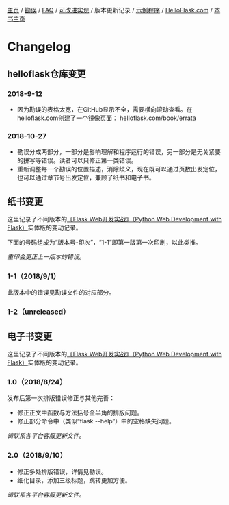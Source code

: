 [主页](https://github.com/greyli/helloflask)
/ [勘误](https://github.com/greyli/helloflask/blob/master/errata/errata.md)
/ [FAQ](https://github.com/greyli/helloflask/blob/master/faq/faq.md)
/ [可改进实现](https://github.com/greyli/helloflask/blob/master/improvement/improvement.md)
/ 版本更新记录
/ [示例程序](https://github.com/greyli/helloflask/blob/master/demos/)
/ [HelloFlask.com](http://helloflask.com)
/ [本书主页](http://helloflask.com/book)

# Changelog

## helloflask仓库变更

### 2018-9-12

* 因为勘误的表格太宽，在GitHub显示不全，需要横向滚动查看。在helloflask.com创建了一个镜像页面： helloflask.com/book/errata

### 2018-10-27

* 勘误分成两部分，一部分是影响理解和程序运行的错误，另一部分是无关紧要的拼写等错误。读者可以只修正第一类错误。
* 重新调整每一个勘误的位置描述，消除歧义，现在既可以通过页数出发定位，也可以通过章节号出发定位，兼顾了纸书和电子书。

## 纸书变更

这里记录了不同版本的[《Flask Web开发实战》（Python Web Development with Flask）](http://helloflask.com/book)实体版的变动记录。

下面的号码组成为“版本号-印次”，“1-1”即第一版第一次印刷，以此类推。

*重印会更正上一版本的错误。*

### 1-1（2018/9/1）

此版本中的错误见勘误文件的对应部分。

### 1-2（unreleased）


## 电子书变更

这里记录了不同版本的[《Flask Web开发实战》（Python Web Development with Flask）](http://helloflask.com/book)实体版的变动记录。

### 1.0（2018/8/24）

发布后第一次排版错误修正与其他完善：

* 修正正文中函数与方法括号全半角的排版问题。
* 修正部分命令中（类似“flask --help”）中的空格缺失问题。

*请联系各平台客服更新文件。*

### 2.0（2018/9/10）

* 修正多处排版错误，详情见勘误。
* 细化目录，添加三级标题，跳转更加方便。

*请联系各平台客服更新文件。*
